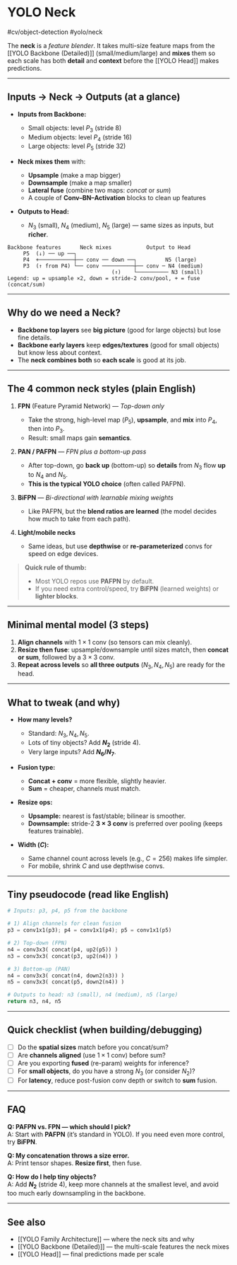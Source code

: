# YOLO Neck 
#cv/object-detection #yolo/neck  

The **neck** is a *feature blender*. It takes multi-size feature maps from the [[YOLO Backbone (Detailed)]] (small/medium/large) and **mixes** them so each scale has both **detail** and **context** before the [[YOLO Head]] makes predictions.

---

## Inputs → Neck → Outputs (at a glance)

- **Inputs from Backbone:**  
  - Small objects: level $P_3$ (stride $8$)  
  - Medium objects: level $P_4$ (stride $16$)  
  - Large objects: level $P_5$ (stride $32$)

- **Neck mixes them** with:
  - **Upsample** (make a map bigger)
  - **Downsample** (make a map smaller)
  - **Lateral fuse** (combine two maps: *concat* or *sum*)
  - A couple of **Conv–BN–Activation** blocks to clean up features

- **Outputs to Head:**  
  - $N_3$ (small), $N_4$ (medium), $N_5$ (large) — same sizes as inputs, but **richer**.

```
Backbone features      Neck mixes           Output to Head
     P5  (↓) ── up ──┐
     P4  +───────────┼── conv ── down ──┐         N5 (large)
     P3  (↑ from P4) └── conv ──────────┼── conv ─ N4 (medium)
                                 (↑)    └────────── N3 (small)
Legend: up = upsample ×2, down = stride-2 conv/pool, + = fuse (concat/sum)
```

---

## Why do we need a Neck?
- **Backbone top layers** see **big picture** (good for large objects) but lose fine details.  
- **Backbone early layers** keep **edges/textures** (good for small objects) but know less about context.  
- The **neck combines both** so **each scale** is good at its job.

---

## The 4 common neck styles (plain English)

1. **FPN** (Feature Pyramid Network) — *Top-down only*  
   - Take the strong, high-level map ($P_5$), **upsample**, and **mix** into $P_4$, then into $P_3$.  
   - Result: small maps gain **semantics**.

2. **PAN / PAFPN** — *FPN plus a bottom-up pass*  
   - After top-down, go **back up** (bottom-up) so **details** from $N_3$ flow **up** to $N_4$ and $N_5$.  
   - **This is the typical YOLO choice** (often called PAFPN).

3. **BiFPN** — *Bi-directional with learnable mixing weights*  
   - Like PAFPN, but the **blend ratios are learned** (the model decides how much to take from each path).

4. **Light/mobile necks**  
   - Same ideas, but use **depthwise** or **re-parameterized** convs for speed on edge devices.

> **Quick rule of thumb:**  
> - Most YOLO repos use **PAFPN** by default.  
> - If you need extra control/speed, try **BiFPN** (learned weights) or **lighter blocks**.

---

## Minimal mental model (3 steps)

1. **Align channels** with $1{\times}1$ conv (so tensors can mix cleanly).  
2. **Resize then fuse**: upsample/downsample until sizes match, then **concat or sum**, followed by a $3{\times}3$ conv.  
3. **Repeat across levels** so **all three outputs** ($N_3,N_4,N_5$) are ready for the head.

---

## What to tweak (and why)

- **How many levels?**  
  - Standard: $N_3,N_4,N_5$.  
  - Lots of tiny objects? Add **$N_2$** (stride $4$).  
  - Very large inputs? Add **$N_6$/$N_7$**.

- **Fusion type:**  
  - **Concat + conv** = more flexible, slightly heavier.  
  - **Sum** = cheaper, channels must match.

- **Resize ops:**  
  - **Upsample:** nearest is fast/stable; bilinear is smoother.  
  - **Downsample:** stride-2 **$3{\times}3$ conv** is preferred over pooling (keeps features trainable).

- **Width ($C$):**  
  - Same channel count across levels (e.g., $C{=}256$) makes life simpler.  
  - For mobile, shrink $C$ and use depthwise convs.

---

## Tiny pseudocode (read like English)
```python
# Inputs: p3, p4, p5 from the backbone

# 1) Align channels for clean fusion
p3 = conv1x1(p3); p4 = conv1x1(p4); p5 = conv1x1(p5)

# 2) Top-down (FPN)
n4 = conv3x3( concat(p4, up2(p5)) )
n3 = conv3x3( concat(p3, up2(n4)) )

# 3) Bottom-up (PAN)
n4 = conv3x3( concat(n4, down2(n3)) )
n5 = conv3x3( concat(p5, down2(n4)) )

# Outputs to head: n3 (small), n4 (medium), n5 (large)
return n3, n4, n5
```

---

## Quick checklist (when building/debugging)
- [ ] Do the **spatial sizes** match before you concat/sum?  
- [ ] Are **channels aligned** (use $1{\times}1$ conv) before sum?  
- [ ] Are you exporting **fused** (re-param) weights for inference?  
- [ ] For **small objects**, do you have a strong $N_3$ (or consider $N_2$)?  
- [ ] For **latency**, reduce post-fusion conv depth or switch to **sum** fusion.

---

## FAQ

**Q: PAFPN vs. FPN — which should I pick?**  
A: Start with **PAFPN** (it’s standard in YOLO). If you need even more control, try **BiFPN**.

**Q: My concatenation throws a size error.**  
A: Print tensor shapes. **Resize first**, then fuse.

**Q: How do I help tiny objects?**  
A: Add **$N_2$** (stride $4$), keep more channels at the smallest level, and avoid too much early downsampling in the backbone.

---

## See also
- [[YOLO Family Architecture]] — where the neck sits and why  
- [[YOLO Backbone (Detailed)]] — the multi-scale features the neck mixes  
- [[YOLO Head]] — final predictions made per scale
